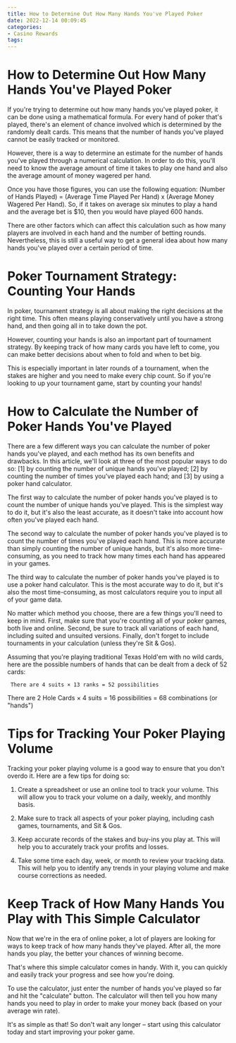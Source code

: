 ```yaml
---
title: How to Determine Out How Many Hands You've Played Poker 
date: 2022-12-14 00:09:45
categories:
- Casino Rewards
tags:
---
```



#  How to Determine Out How Many Hands You've Played Poker 

If you're trying to determine out how many hands you've played poker, it can be done using a mathematical formula. For every hand of poker that's played, there's an element of chance involved which is determined by the randomly dealt cards. This means that the number of hands you've played cannot be easily tracked or monitored.

However, there is a way to determine an estimate for the number of hands you've played through a numerical calculation. In order to do this, you'll need to know the average amount of time it takes to play one hand and also the average amount of money wagered per hand. 

Once you have those figures, you can use the following equation: (Number of Hands Played) = (Average Time Played Per Hand) x (Average Money Wagered Per Hand). So, if it takes on average six minutes to play a hand and the average bet is $10, then you would have played 600 hands.

There are other factors which can affect this calculation such as how many players are involved in each hand and the number of betting rounds. Nevertheless, this is still a useful way to get a general idea about how many hands you've played over a certain period of time.

#  Poker Tournament Strategy: Counting Your Hands 

In poker, tournament strategy is all about making the right decisions at the right time. This often means playing conservatively until you have a strong hand, and then going all in to take down the pot.

However, counting your hands is also an important part of tournament strategy. By keeping track of how many cards you have left to come, you can make better decisions about when to fold and when to bet big.

This is especially important in later rounds of a tournament, when the stakes are higher and you need to make every chip count. So if you're looking to up your tournament game, start by counting your hands!

#  How to Calculate the Number of Poker Hands You've Played 

There are a few different ways you can calculate the number of poker hands you've played, and each method has its own benefits and drawbacks. In this article, we'll look at three of the most popular ways to do so: [1] by counting the number of unique hands you've played; [2] by counting the number of times you've played each hand; and [3] by using a poker hand calculator.

The first way to calculate the number of poker hands you've played is to count the number of unique hands you've played. This is the simplest way to do it, but it's also the least accurate, as it doesn't take into account how often you've played each hand.

The second way to calculate the number of poker hands you've played is to count the number of times you've played each hand. This is more accurate than simply counting the number of unique hands, but it's also more time-consuming, as you need to track how many times each hand has appeared in your games.

The third way to calculate the number of poker hands you've played is to use a poker hand calculator. This is the most accurate way to do it, but it's also the most time-consuming, as most calculators require you to input all of your game data.

No matter which method you choose, there are a few things you'll need to keep in mind. First, make sure that you're counting all of your poker games, both live and online. Second, be sure to track all variations of each hand, including suited and unsuited versions. Finally, don't forget to include tournaments in your calculation (unless they're Sit & Gos).

Assuming that you're playing traditional Texas Hold'em with no wild cards, here are the possible numbers of hands that can be dealt from a deck of 52 cards: 


     There are 4 suits × 13 ranks = 52 possibilities 
There are 2 Hole Cards × 4 suits = 16 possibilities    = 68 combinations (or "hands")

#  Tips for Tracking Your Poker Playing Volume 

Tracking your poker playing volume is a good way to ensure that you don't overdo it. Here are a few tips for doing so:

1. Create a spreadsheet or use an online tool to track your volume. This will allow you to track your volume on a daily, weekly, and monthly basis.

2. Make sure to track all aspects of your poker playing, including cash games, tournaments, and Sit & Gos.

3. Keep accurate records of the stakes and buy-ins you play at. This will help you to accurately track your profits and losses.

4. Take some time each day, week, or month to review your tracking data. This will help you to identify any trends in your playing volume and make course corrections as needed.

#  Keep Track of How Many Hands You Play with This Simple Calculator

Now that we're in the era of online poker, a lot of players are looking for ways to keep track of how many hands they've played. After all, the more hands you play, the better your chances of winning become.

That's where this simple calculator comes in handy. With it, you can quickly and easily track your progress and see how you're doing.

To use the calculator, just enter the number of hands you've played so far and hit the "calculate" button. The calculator will then tell you how many hands you need to play in order to make your money back (based on your average win rate).

It's as simple as that! So don't wait any longer – start using this calculator today and start improving your poker game.
